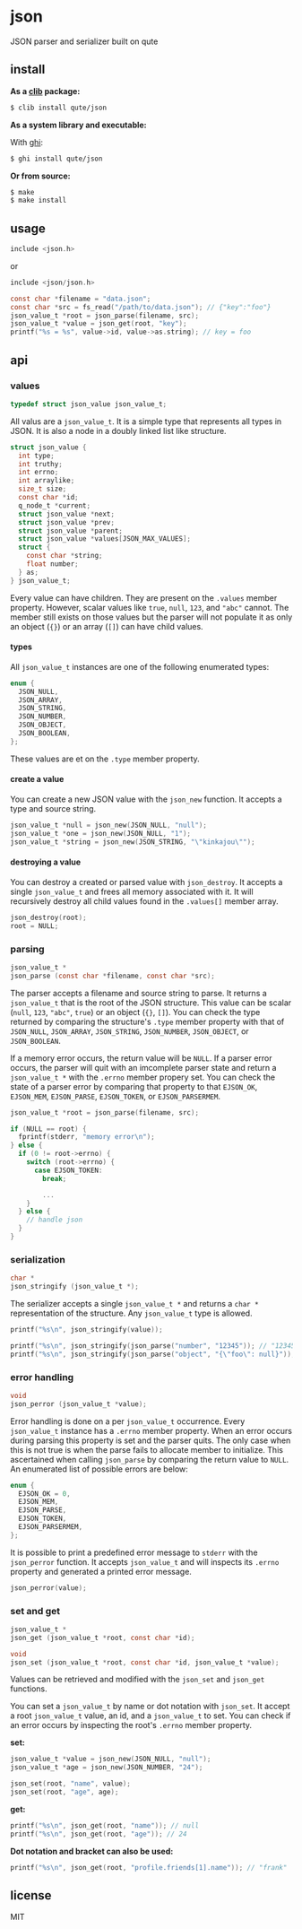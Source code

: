 json
=========

JSON parser and serializer built on qute

## install

**As a [clib](https://github.com/clibs/clib) package:**

```sh
$ clib install qute/json
```

**As a system library and executable:**

With [ghi](https://github.com/stephenmathieson/ghi):

```sh
$ ghi install qute/json
```

**Or from source:**

```sh
$ make
$ make install
```

## usage

```c
include <json.h>
```

or

```c
include <json/json.h>
```

```c
const char *filename = "data.json";
const char *src = fs_read("/path/to/data.json"); // {"key":"foo"}
json_value_t *root = json_parse(filename, src);
json_value_t *value = json_get(root, "key");
printf("%s = %s", value->id, value->as.string); // key = foo
```

## api

### values

```c
typedef struct json_value json_value_t;
```

All valus are a `json_value_t`. It is a simple type that represents all
types in JSON. It is also a node in a doubly linked list like structure.

```c
struct json_value {
  int type;
  int truthy;
  int errno;
  int arraylike;
  size_t size;
  const char *id;
  q_node_t *current;
  struct json_value *next;
  struct json_value *prev;
  struct json_value *parent;
  struct json_value *values[JSON_MAX_VALUES];
  struct {
    const char *string;
    float number;
  } as;
} json_value_t;
```

Every value can have children. They are present on the `.values` member
property. However, scalar values like `true`, `null`, `123`,  and `"abc"`
cannot. The member still exists on those values but the parser will not
populate it as only an object (`{}`) or an array (`[]`) can have child
values.

#### types

All `json_value_t` instances are one of the following enumerated types:

```c
enum {
  JSON_NULL,
  JSON_ARRAY,
  JSON_STRING,
  JSON_NUMBER,
  JSON_OBJECT,
  JSON_BOOLEAN,
};
```

These values are et on the `.type` member property.

#### create a value

You can create a new JSON value with the `json_new` function. It accepts
a type and source string.

```c
json_value_t *null = json_new(JSON_NULL, "null");
json_value_t *one = json_new(JSON_NULL, "1");
json_value_t *string = json_new(JSON_STRING, "\"kinkajou\"");
```

#### destroying a value

You can destroy a created or parsed value with `json_destroy`. It
accepts a single `json_value_t` and frees all memory associated with it.
It will recursively destroy all child values found in the `.values[]`
member array.

```c
json_destroy(root);
root = NULL;
```

### parsing

```c
json_value_t *
json_parse (const char *filename, const char *src);
```

The parser accepts a filename and source string to parse. It returns a
`json_value_t` that is the root of the JSON structure. This value can be
scalar (`null`, `123`, `"abc"`, `true`) or an object (`{}`, `[]`). You
can check the type returned by comparing the structure's `.type` member
property with that of `JSON_NULL`, `JSON_ARRAY`, `JSON_STRING`,
`JSON_NUMBER`, `JSON_OBJECT`, or `JSON_BOOLEAN`.

If a memory error occurs, the return value will be `NULL`. If a parser
error occurs, the parser will quit with an imcomplete parser state and
return a `json_value_t *` with the `.errno` member propery set. You can
check the state of a parser error by comparing that property to that
`EJSON_OK`, `EJSON_MEM`, `EJSON_PARSE`, `EJSON_TOKEN`, or `EJSON_PARSERMEM`.


```c
json_value_t *root = json_parse(filename, src);

if (NULL == root) {
  fprintf(stderr, "memory error\n");
} else {
  if (0 != root->errno) {
    switch (root->errno) {
      case EJSON_TOKEN:
        break;

        ...
    }
  } else {
    // handle json
  }
}
```

### serialization

```c
char *
json_stringify (json_value_t *);
```

The serializer accepts a single `json_value_t *` and returns a `char *`
representation of the structure. Any `json_value_t` type is allowed.

```c
printf("%s\n", json_stringify(value));
```

```c
printf("%s\n", json_stringify(json_parse("number", "12345")); // "12345"
printf("%s\n", json_stringify(json_parse("object", "{\"foo\": null}")); // {"foo":null}
```

### error handling

```c
void
json_perror (json_value_t *value);
```

Error handling is done on a per `json_value_t` occurrence. Every
`json_value_t` instance has a `.errno` member property. When an error
occurs during parsing this property is set and the parser quits. The
only case when this is not true is when the parse fails to allocate
member to initialize. This ascertained when calling `json_parse` by
comparing the return value to `NULL`. An enumerated list of possible
errors are below:

```c
enum {
  EJSON_OK = 0,
  EJSON_MEM,
  EJSON_PARSE,
  EJSON_TOKEN,
  EJSON_PARSERMEM,
};
```

It is possible to print a predefined error message to `stderr` with the
`json_perror` function. It accepts `json_value_t` and will inspects its
`.errno` property and generated a printed error message.

```c
json_perror(value);
```

### set and get

```c
json_value_t *
json_get (json_value_t *root, const char *id);
```

```c
void
json_set (json_value_t *root, const char *id, json_value_t *value);
```

Values can be retrieved and modified with the `json_set` and `json_get`
functions.

You can set a `json_value_t` by name or dot notation with `json_set`. It
accept a root `json_value_t` value, an id, and a `json_value_t` to set.
You can check if an error occurs by inspecting the root's `.errno`
member property.

**set:**

```c
json_value_t *value = json_new(JSON_NULL, "null");
json_value_t *age = json_new(JSON_NUMBER, "24");

json_set(root, "name", value);
json_set(root, "age", age);
```

**get:**

```c
printf("%s\n", json_get(root, "name")); // null
printf("%s\n", json_get(root, "age")); // 24
```

**Dot notation and bracket can also be used:**

```c
printf("%s\n", json_get(root, "profile.friends[1].name")); // "frank"
```

## license

MIT
